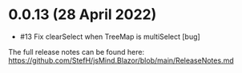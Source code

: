 # 0.0.13 (28 April 2022)
- #13 Fix clearSelect when TreeMap is multiSelect [bug]

The full release notes can be found here: https://github.com/StefH/jsMind.Blazor/blob/main/ReleaseNotes.md